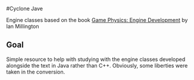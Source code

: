 #Cyclone Jave

Engine classes based on the book [Game Physics: Engine Development](http://www.amazon.com/Game-Physics-Engine-Development-Commercial-Grade/dp/0123819768) by Ian Millington

## Goal

Simple resource to help with studying with the engine classes developed alongside the text in Java rather than C++. Obviously, some liberties were taken in the conversion. 
